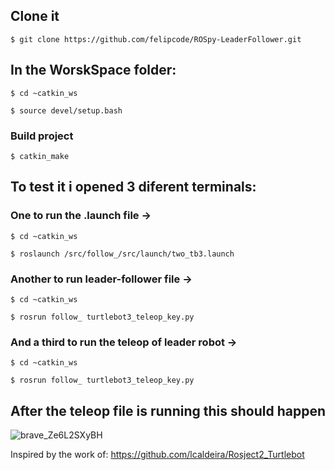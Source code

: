 ## Clone it
`$ git clone https://github.com/felipcode/ROSpy-LeaderFollower.git` 

## In the WorskSpace folder:
`$ cd ~catkin_ws`

 `$ source devel/setup.bash`
 
### Build project
 
 `$ catkin_make`


## To test it i opened 3 diferent terminals:
### One to run the .launch file ->
`$ cd ~catkin_ws`

`$ roslaunch /src/follow_/src/launch/two_tb3.launch`

### Another to run leader-follower file ->
`$ cd ~catkin_ws`

`$ rosrun follow_ turtlebot3_teleop_key.py`

### And a third to run the teleop of leader robot ->
`$ cd ~catkin_ws`

`$ rosrun follow_ turtlebot3_teleop_key.py`


## After the teleop file is running this should happen
![brave_Ze6L2SXyBH](https://user-images.githubusercontent.com/42594579/166072254-384654ec-189e-4fe0-81f2-402173851bfd.gif)



Inspired by the work of: https://github.com/lcaldeira/Rosject2_Turtlebot
